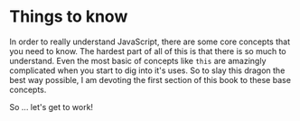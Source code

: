 # Things to know

In order to really understand JavaScript, there are some core concepts that you need to know. The hardest part of all of this is that there is so much to understand. Even the most basic of concepts like `this` are amazingly complicated when you start to dig into it's uses. So to slay this dragon the best way possible, I am devoting the first section of this book to these base concepts.

So ... let's get to work!
